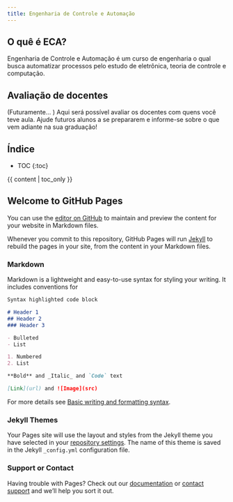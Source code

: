 ```yaml
---
title: Engenharia de Controle e Automação
---
```


## O quê é ECA?
Engenharia de Controle e Automação é um curso de engenharia o qual busca automatizar processos pelo estudo de eletrônica, teoria de controle e computação. 

## Avaliação de docentes
(Futuramente... ) Aqui será possível avaliar os docentes com quens você teve aula. Ajude futuros alunos a se prepararem e informe-se sobre o que vem adiante na sua graduação!


## Índice
* TOC
{:toc}

<nav aria-label="Table of Contents">
    {{ content | toc_only }}
</nav>

## Welcome to GitHub Pages

You can use the [editor on GitHub](https://github.com/html-3/eca/edit/gh-pages/index.md) to maintain and preview the content for your website in Markdown files.

Whenever you commit to this repository, GitHub Pages will run [Jekyll](https://jekyllrb.com/) to rebuild the pages in your site, from the content in your Markdown files.

### Markdown

Markdown is a lightweight and easy-to-use syntax for styling your writing. It includes conventions for

```markdown
Syntax highlighted code block

# Header 1
## Header 2
### Header 3

- Bulleted
- List

1. Numbered
2. List

**Bold** and _Italic_ and `Code` text

[Link](url) and ![Image](src)
```

For more details see [Basic writing and formatting syntax](https://docs.github.com/en/github/writing-on-github/getting-started-with-writing-and-formatting-on-github/basic-writing-and-formatting-syntax).

### Jekyll Themes

Your Pages site will use the layout and styles from the Jekyll theme you have selected in your [repository settings](https://github.com/html-3/eca/settings/pages). The name of this theme is saved in the Jekyll `_config.yml` configuration file.

### Support or Contact

Having trouble with Pages? Check out our [documentation](https://docs.github.com/categories/github-pages-basics/) or [contact support](https://support.github.com/contact) and we’ll help you sort it out.
